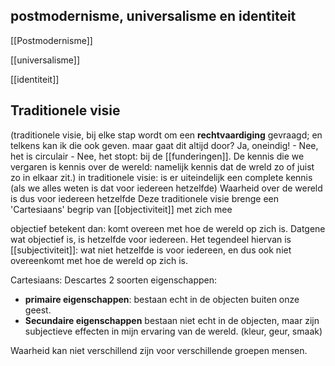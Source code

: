 
## postmodernisme, universalisme en identiteit


[[Postmodernisme]]

[[universalisme]]

[[identiteit]]

## Traditionele visie
(traditionele visie, bij elke stap wordt om een **rechtvaardiging** gevraagd; en telkens kan ik die ook geven. maar gaat dit altijd door? Ja, oneindig! - Nee, het is circulair - Nee, het stopt: bij de [[funderingen]]. De kennis die we vergaren is kennis over de wereld: namelijk kennis dat de wreld zo of juist zo in elkaar zit.)
	in traditionele visie: is er uiteindelijk een complete kennis (als we alles weten is dat voor iedereen hetzelfde)
	Waarheid over de wereld is dus voor iedereen hetzelfde
Deze traditionele visie brenge een 'Cartesiaans' begrip van [[objectiviteit]] met zich mee

objectief betekent dan: komt overeen met hoe de wereld op zich is. Datgene wat objectief is, is hetzelfde voor iedereen.
Het tegendeel hiervan is [[subjectiviteit]]: wat niet hetzelfde is voor iedereen, en dus ook niet overeenkomt met hoe de wereld op zich is.

Cartesiaans:
Descartes 2 soorten eigenschappen:
- **primaire eigenschappen**: bestaan echt in de objecten buiten onze geest.
- **Secundaire eigenschappen** bestaan niet echt in de objecten, maar zijn subjectieve effecten in mijn ervaring van de wereld. (kleur, geur, smaak)

Waarheid kan niet verschillend zijn voor verschillende groepen mensen.



